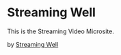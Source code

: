 # Streaming Well 

This is the Streaming Video Microsite.

by [Streaming Well](http://www.streamingwell.tv)